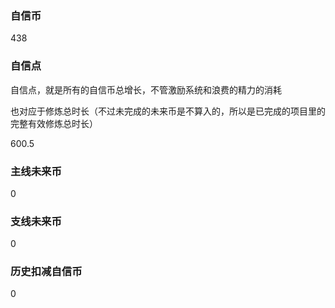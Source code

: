 ### 自信币
438

### 自信点
自信点，就是所有的自信币总增长，不管激励系统和浪费的精力的消耗

也对应于修炼总时长（不过未完成的未来币是不算入的，所以是已完成的项目里的完整有效修炼总时长）

600.5

### 主线未来币
0

### 支线未来币
0

### 历史扣减自信币
0
